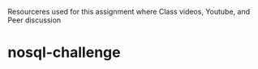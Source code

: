 Resourceres used for this assignment where Class videos, Youtube, and Peer discussion
# nosql-challenge
